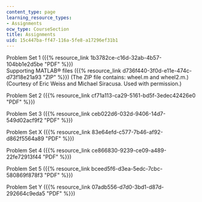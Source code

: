 ```yaml
---
content_type: page
learning_resource_types:
- Assignments
ocw_type: CourseSection
title: Assignments
uid: 15c447ba-ff47-116a-5fe8-a17296ef31b1
---
```


Problem Set 1 ({{% resource_link 1b3782ce-c16d-32ab-4b57-104bb1e2d5be "PDF" %}})  
Supporting MATLAB® files ({{% resource_link d736f440-3f0d-e11e-474c-d73f18e21a93 "ZIP" %}}) (The ZIP file contains: wheel.m and wheel2.m.) (Courtesy of Eric Weiss and Michael Siracusa. Used with permission.)

Problem Set 2 ({{% resource_link cf71a113-ca29-5161-bd5f-3edec42426e0 "PDF" %}})

Problem Set 3 ({{% resource_link ceb022d6-032d-9406-14d7-549d02acf9f2 "PDF" %}})

Problem Set X ({{% resource_link 83e64efd-c577-7b46-af92-d862f5564a89 "PDF" %}})

Problem Set 4 ({{% resource_link ce866830-9239-ce09-a489-22fe72913f44 "PDF" %}})

Problem Set 5 ({{% resource_link bceed5f6-d3ea-5edc-7cbc-580869f878f3 "PDF" %}})

Problem Set Y ({{% resource_link 07adb556-d7d0-3bd1-d87d-292664c9eda5 "PDF" %}})